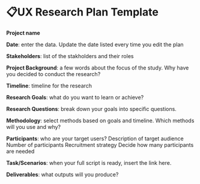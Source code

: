 # 📋UX Research Plan Template 

**Project name**

**Date**: enter the data. Update the date listed every time you edit the plan

**Stakeholders**: list of the stakholders and their roles 

**Project Background**: a few words about the focus of the study. Why have you decided to conduct the research? 

**Timeline**: timeline for the research

**Research Goals**: what do you want to learn or achieve? 

**Research Questions**: break down your goals into specific questions.

**Methodology**: select methods based on goals and timeline. Which methods will you use and why?

**Participants**: who are your target users? 
Description of target audience Number of participants
Recruitment strategy
Decide how many participants are needed

**Task/Scenarios**: when your full script is ready, insert the link here.

**Deliverables**: what outputs will you produce?

